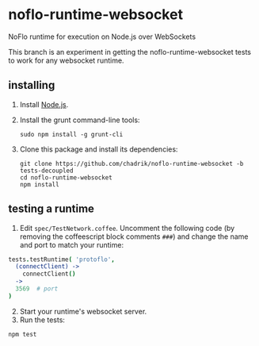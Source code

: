 noflo-runtime-websocket
=======================

NoFlo runtime for execution on Node.js over WebSockets

This branch is an experiment in getting the noflo-runtime-websocket tests to work for any websocket runtime.

installing
----------

1. Install [Node.js](http://nodejs.org/).

2. Install the grunt command-line tools:

    ```
    sudo npm install -g grunt-cli
    ```

3. Clone this package and install its dependencies:

    ```
    git clone https://github.com/chadrik/noflo-runtime-websocket -b tests-decoupled
    cd noflo-runtime-websocket
    npm install
    ```

testing a runtime
-----------------

1. Edit `spec/TestNetwork.coffee`. Uncomment the following code (by removing the coffeescript block comments `###`) and change the name and port to match your runtime:

  ```coffeescript
  tests.testRuntime( 'protoflo',
    (connectClient) ->
      connectClient()
    ->
    3569  # port
  )
  ```

2. Start your runtime's websocket server.
3. Run the tests:

  ```
  npm test
  ```

